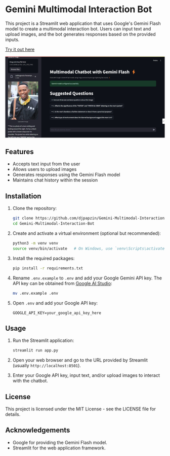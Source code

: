 # Gemini Multimodal Interaction Bot

This project is a Streamlit web application that uses Google's Gemini Flash model to create a multimodal interaction bot. Users can input text and upload images, and the bot generates responses based on the provided inputs.

[Try it out here](https://gemini-multimodal-interaction-bot.streamlit.app/)


![Screenshot](screenshot.jpeg)

## Features

- Accepts text input from the user
- Allows users to upload images
- Generates responses using the Gemini Flash model
- Maintains chat history within the session

## Installation

1. Clone the repository:
    ```bash
    git clone https://github.com/djpapzin/Gemini-Multimodal-Interaction-Bot.git
    cd Gemini-Multimodal-Interaction-Bot
    ```

2. Create and activate a virtual environment (optional but recommended):
    ```bash
    python3 -m venv venv
    source venv/bin/activate   # On Windows, use `venv\Scripts\activate`
    ```

3. Install the required packages:
    ```bash
    pip install -r requirements.txt
    ```

4. Rename `.env.example` to `.env` and add your Google Gemini API key. The API key can be obtained from [Google AI Studio](https://aistudio.google.com/app/apikey):
    ```bash
    mv .env.example .env
    ```

5. Open `.env` and add your Google API key:
    ```
    GOOGLE_API_KEY=your_google_api_key_here
    ```

## Usage

1. Run the Streamlit application:
    ```bash
    streamlit run app.py
    ```

2. Open your web browser and go to the URL provided by Streamlit (usually `http://localhost:8501`).

3. Enter your Google API key, input text, and/or upload images to interact with the chatbot.

## License

This project is licensed under the MIT License - see the LICENSE file for details.

## Acknowledgements

- Google for providing the Gemini Flash model.
- Streamlit for the web application framework.